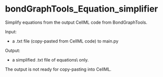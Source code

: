# bondGraphTools_Equation_simplifier

Simplify equations from the output CellML code from BondGraphTools.

Input:
- a .txt file (copy-pasted from CellML code) to main.py

Output:
- a simplified .txt file of equations\ only.

The output is not ready for copy-pasting into CellML.
